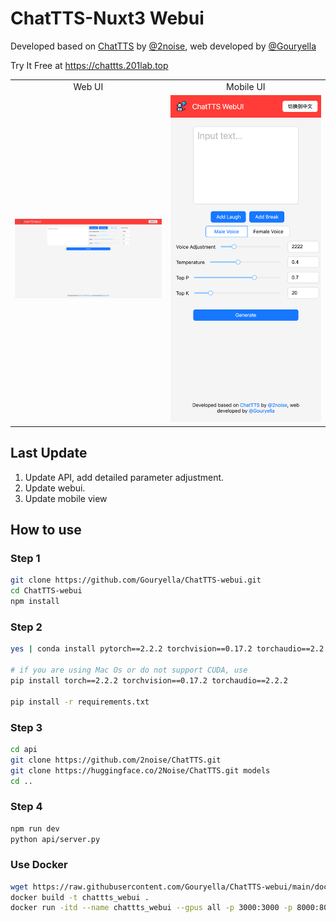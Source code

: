# ChatTTS-Nuxt3 Webui

Developed based on [ChatTTS](https://github.com/2noise/ChatTTS/) by [@2noise](https://2noise.com/), web developed by [@Gouryella](https://github.com/Gouryella)

Try It Free at https://chattts.201lab.top

<table>
  <tr>
    <td align="center">Web UI</td>
    <td align="center">Mobile UI</td>
  </tr>
  <tr>
    <td><img src="img/web.png" alt="Web UI" width="400"></td>
    <td><img src="img/mobile.png" alt="Mobile UI" width="400"></td>
  </tr>
</table>

## Last Update
1. Update API, add detailed parameter adjustment.
2. Update webui.
3. Update mobile view
## How to use
### Step 1
```bash
git clone https://github.com/Gouryella/ChatTTS-webui.git
cd ChatTTS-webui
npm install
```
### Step 2
```bash
yes | conda install pytorch==2.2.2 torchvision==0.17.2 torchaudio==2.2.2 pytorch-cuda=12.1 -c pytorch -c nvidia

# if you are using Mac Os or do not support CUDA, use
pip install torch==2.2.2 torchvision==0.17.2 torchaudio==2.2.2

pip install -r requirements.txt
```


### Step 3
```bash
cd api
git clone https://github.com/2noise/ChatTTS.git
git clone https://huggingface.co/2Noise/ChatTTS.git models
cd ..
```

### Step 4
```bash
npm run dev
python api/server.py
```


### Use Docker
```bash
wget https://raw.githubusercontent.com/Gouryella/ChatTTS-webui/main/docker/Dockerfile
docker build -t chattts_webui .
docker run -itd --name chattts_webui --gpus all -p 3000:3000 -p 8000:8000  chattts_webui
```
